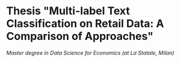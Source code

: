# Thesis "Multi-label Text Classification on Retail Data: A Comparison of Approaches"
*Master degree in Data Science for Economics (at La Statale, Milan)*

